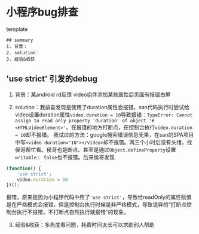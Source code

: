 # 小程序bug排查

template
```
## summary
1. 背景：
2. solution：
3. 经验&收获
```



## 'use strict' 引发的debug
1. 背景：某android rd反馈 video组件添加某些属性后页面有报错白屏

2. solution：我排查发现是使用了duration属性会报错，san代码执行时尝试给video设置duration属性`video.duration = 10`导致报错：`TypeError: Cannot assign to read only property 'duration' of object '#<HTMLVideoElement>'`。在报错的地方打断点，在控制台执行`video.duration = 10`却不报错。
  我试过的方法：google搜索错误信息无果，在san的SPA项目中写`<video duration="10"></video>`却不报错。两三个小时后没有头绪，找侯哥帮忙看。侯哥也是断点、甚至是通过`Object.defineProperty`设置`writable： false`也不报错。后来侯哥发现

  ```js
  (function() {
      'use strict';
      video.duration = 10
  })();
  ```
报错，原来是因为小程序代码中用了`'use strict'`，导致给readOnly的属性赋值是在严格模式会报错，但是控制台执行时候是非严格模式，导致诡异的“打断点控制台执行不报错，不打断点自然执行就报错“的现象。

3. 经验&收获：多角度看问题，耗费时间太长可以求助别人帮助
